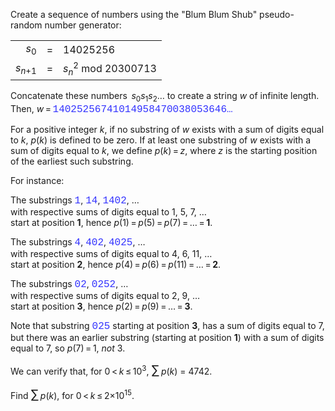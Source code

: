 <p>Create a sequence of numbers using the "Blum Blum Shub" pseudo-random number generator:</p>

<center><table class="p238"><tr><td style="text-align:right;"><var>s</var><sub>0</sub></td>
    <td>=</td>
    <td>14025256</td>
  </tr><tr><td><var>s</var><sub><var>n</var>+1</sub></td>
    <td>=</td>
    <td><var>s</var><sub><var>n</var></sub><sup>2</sup> mod 20300713</td>
  </tr></table></center>

<p>Concatenate these numbers  <var>s</var><sub>0</sub><var>s</var><sub>1</sub><var>s</var><sub>2</sub>… to create a string <var>w</var> of infinite length.<br />
Then, <var>w</var> = <span style="font-family:'courier new';font-size:12pt;color:#3333ff;">14025256741014958470038053646…</span></p>

<p>For a positive integer <var>k</var>, if no substring of <var>w</var> exists with a sum of digits equal to <var>k</var>, <var>p</var>(<var>k</var>) is defined to be zero. If at least one substring of <var>w</var> exists with a sum of digits equal to <var>k</var>, we define <var>p</var>(<var>k</var>) = <var>z</var>, where <var>z</var> is the starting position of the earliest such substring.</p>

<p>For instance:</p>

<p>The substrings <span style="font-family:'courier new';font-size:12pt;color:#3333ff;">1</span>, <span style="font-family:'courier new';font-size:12pt;color:#3333ff;">14</span>, <span style="font-family:'courier new';font-size:12pt;color:#3333ff;">1402</span>, … <br />
with respective sums of digits equal to 1, 5, 7, …<br />
start at position <b>1</b>, hence <var>p</var>(1) = <var>p</var>(5) = <var>p</var>(7) = … = <b>1</b>.</p>

<p>The substrings <span style="font-family:'courier new';font-size:12pt;color:#3333ff;">4</span>, <span style="font-family:'courier new';font-size:12pt;color:#3333ff;">402</span>, <span style="font-family:'courier new';font-size:12pt;color:#3333ff;">4025</span>, …<br />
with respective sums of digits equal to 4, 6, 11, …<br />
start at position <b>2</b>, hence <var>p</var>(4) = <var>p</var>(6) = <var>p</var>(11) = … = <b>2</b>.</p>

<p>The substrings <span style="font-family:'courier new';font-size:12pt;color:#3333ff;">02</span>, <span style="font-family:'courier new';font-size:12pt;color:#3333ff;">0252</span>, …<br />
with respective sums of digits equal to 2, 9, …<br />
start at position <b>3</b>, hence <var>p</var>(2) = <var>p</var>(9) = … = <b>3</b>.</p><p>

</p><p>Note that substring <span style="font-family:'courier new';font-size:12pt;color:#3333ff;">025</span> starting at position <b>3</b>, has a sum of digits equal to 7, but there was an earlier substring (starting at position <b>1</b>) with a sum of digits equal to 7, so <var>p</var>(7) = 1, <i>not</i> 3.</p>

<p>We can verify that, for 0 &lt; <var>k</var> ≤ 10<sup>3</sup>, <span style="font-size:larger;"><span style="font-size:larger;">∑</span></span> <var>p</var>(<var>k</var>) = 4742.</p>

<p>Find <span style="font-size:larger;"><span style="font-size:larger;">∑</span></span> <var>p</var>(<var>k</var>), for 0 &lt; <var>k</var> ≤ 2×10<sup>15</sup>.</p>
